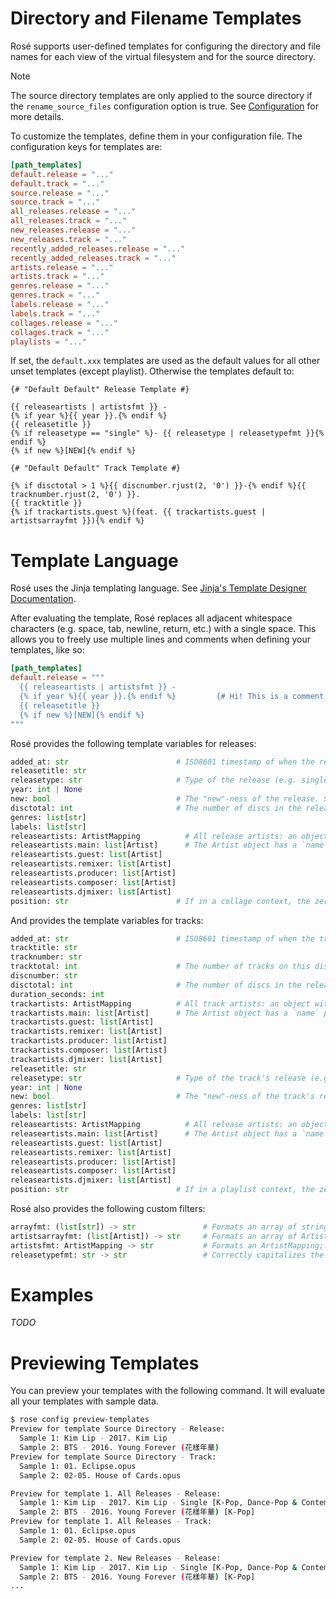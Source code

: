# Directory and Filename Templates

Rosé supports user-defined templates for configuring the directory and file
names for each view of the virtual filesystem and for the source directory.

> [!NOTE]
> The source directory templates are only applied to the source directory if
> the `rename_source_files` configuration option is true. See
> [Configuration](./CONFIGURATION.md) for more details.

To customize the templates, define them in your configuration file. The
configuration keys for templates are:

```toml
[path_templates]
default.release = "..."
default.track = "..."
source.release = "..."
source.track = "..."
all_releases.release = "..."
all_releases.track = "..."
new_releases.release = "..."
new_releases.track = "..."
recently_added_releases.release = "..."
recently_added_releases.track = "..."
artists.release = "..."
artists.track = "..."
genres.release = "..."
genres.track = "..."
labels.release = "..."
labels.track = "..."
collages.release = "..."
collages.track = "..."
playlists = "..."
```

If set, the `default.xxx` templates are used as the default values for all
other unset templates (except playlist). Otherwise the templates default to:

```jinja2
{# "Default Default" Release Template #}

{{ releaseartists | artistsfmt }} -
{% if year %}{{ year }}.{% endif %}
{{ releasetitle }}
{% if releasetype == "single" %}- {{ releasetype | releasetypefmt }}{% endif %}
{% if new %}[NEW]{% endif %}

{# "Default Default" Track Template #}

{% if disctotal > 1 %}{{ discnumber.rjust(2, '0') }}-{% endif %}{{ tracknumber.rjust(2, '0') }}.
{{ tracktitle }}
{% if trackartists.guest %}(feat. {{ trackartists.guest | artistsarrayfmt }}){% endif %}
```

# Template Language

Rosé uses the Jinja templating language. See [Jinja's Template Designer
Documentation](https://jinja.palletsprojects.com/en/3.1.x/templates/).

After evaluating the template, Rosé replaces all adjacent whitespace characters
(e.g. space, tab, newline, return, etc.) with a single space. This allows you
to freely use multiple lines and comments when defining your templates, like
so:

```toml
[path_templates]
default.release = """
  {{ releaseartists | artistsfmt }} -
  {% if year %}{{ year }}.{% endif %}         {# Hi! This is a comment! #}
  {{ releasetitle }}
  {% if new %}[NEW]{% endif %}
"""
```

Rosé provides the following template variables for releases:

```python
added_at: str                        # ISO8601 timestamp of when the release was added to the library.
releasetitle: str
releasetype: str                     # Type of the release (e.g. single, ep, etc). One of the enums as defined in TAGGING_CONVENTIONS.md.
year: int | None
new: bool                            # The "new"-ness of the release. See RELEASES.md for documentation on this feature.
disctotal: int                       # The number of discs in the release.
genres: list[str]
labels: list[str]
releaseartists: ArtistMapping          # All release artists: an object with 6 properties, each corresponding to one role.
releaseartists.main: list[Artist]      # The Artist object has a `name` property with the artist name.
releaseartists.guest: list[Artist]
releaseartists.remixer: list[Artist]
releaseartists.producer: list[Artist]
releaseartists.composer: list[Artist]
releaseartists.djmixer: list[Artist]
position: str                        # If in a collage context, the zero-padded position of the release in the collage.
```

And provides the template variables for tracks:

```python
added_at: str                        # ISO8601 timestamp of when the track's parent release was added to the library.
tracktitle: str
tracknumber: str
tracktotal: int                      # The number of tracks on this disc.
discnumber: str
disctotal: int                       # The number of discs in the release.
duration_seconds: int
trackartists: ArtistMapping          # All track artists: an object with 6 properties, each corresponding to one role.
trackartists.main: list[Artist]      # The Artist object has a `name` property with the artist name.
trackartists.guest: list[Artist]
trackartists.remixer: list[Artist]
trackartists.producer: list[Artist]
trackartists.composer: list[Artist]
trackartists.djmixer: list[Artist]
releasetitle: str
releasetype: str                     # Type of the track's release (e.g. single, ep, etc).
year: int | None
new: bool                            # The "new"-ness of the track's release.
genres: list[str]
labels: list[str]
releaseartists: ArtistMapping          # All release artists: an object with 6 properties, each corresponding to one role.
releaseartists.main: list[Artist]      # The Artist object has a `name` property with the artist name.
releaseartists.guest: list[Artist]
releaseartists.remixer: list[Artist]
releaseartists.producer: list[Artist]
releaseartists.composer: list[Artist]
releaseartists.djmixer: list[Artist]
position: str                        # If in a playlist context, the zero-padded position of the track in the playlist.
```

Rosé also provides the following custom filters:

```python
arrayfmt: (list[str]) -> str               # Formats an array of strings as x, y & z.
artistsarrayfmt: (list[Artist]) -> str     # Formats an array of Artist objects as x, y & z.
artistsfmt: ArtistMapping -> str           # Formats an ArtistMapping; puts guests in (feat. x) and producers in (prod. x).
releasetypefmt: str -> str                 # Correctly capitalizes the all-lowercase release type enum value.
```

# Examples

_TODO_

# Previewing Templates

You can preview your templates with the following command. It will evaluate all
your templates with sample data.

```bash
$ rose config preview-templates
Preview for template Source Directory - Release:
  Sample 1: Kim Lip - 2017. Kim Lip
  Sample 2: BTS - 2016. Young Forever (花樣年華)
Preview for template Source Directory - Track:
  Sample 1: 01. Eclipse.opus
  Sample 2: 02-05. House of Cards.opus

Preview for template 1. All Releases - Release:
  Sample 1: Kim Lip - 2017. Kim Lip - Single [K-Pop, Dance-Pop & Contemporary R&B]
  Sample 2: BTS - 2016. Young Forever (花樣年華) [K-Pop]
Preview for template 1. All Releases - Track:
  Sample 1: 01. Eclipse.opus
  Sample 2: 02-05. House of Cards.opus

Preview for template 2. New Releases - Release:
  Sample 1: Kim Lip - 2017. Kim Lip - Single [K-Pop, Dance-Pop & Contemporary R&B]
  Sample 2: BTS - 2016. Young Forever (花樣年華) [K-Pop]
...
```

